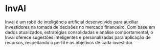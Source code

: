 # InvAI
Invai é um robô de inteligência artificial desenvolvido para auxiliar investidores na tomada de decisões no mercado financeiro. Com base em dados atualizados, estratégias consolidadas e análise comportamental, o Invai oferece sugestões inteligentes e personalizadas para aplicação de recursos, respeitando o perfil e os objetivos de cada investidor.
